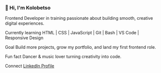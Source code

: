 ### 👋 Hi, I'm Kolobetso
Frontend Developer in training passionate about building smooth, creative digital experiences.

Currently learning
HTML | CSS | JavaScript | Git | Bash | VS Code | Responsive Design

Goal
Build more projects, grow my portfolio, and land my first frontend role.

Fun fact
Dancer & music lover turning creativity into code.

Connect
[LinkedIn Profile](https://www.linkedin.com/in/kolobetso-patji)

